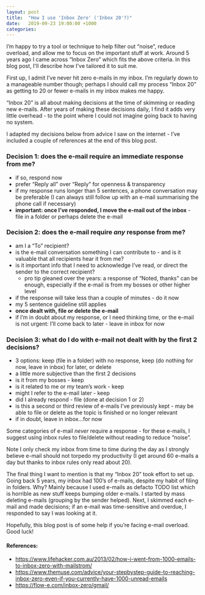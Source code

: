```yaml
---
layout: post
title:  "How I use 'Inbox Zero' ('Inbox 20'?)"
date:   2019-09-23 19:00:00 +1000
categories:
---
```


I’m happy to try a tool or technique to help filter out “noise”, reduce overload, and allow me to focus on the important stuff at work. Around 5 years ago I came across “Inbox Zero” which fits the above criteria. In this blog post, I'll describe how I've tailored it to suit me.

First up, I admit I’ve never hit zero e-mails in my inbox. I’m regularly down to a manageable number though; perhaps I should call my process “Inbox 20” as getting to 20 or fewer e-mails in my inbox makes me happy.

“Inbox 20” is all about making decisions at the time of skimming or reading new e-mails. After years of making these decisions daily, I find it adds very little overhead - to the point where I could not imagine going back to having no system.

I adapted my decisions below from advice I saw on the internet - I’ve included a couple of references at the end of this blog post.

### Decision 1: does the e-mail require an immediate response from me?

- if so, respond now
- prefer “Reply all” over “Reply” for openness & transparency
- if my response runs longer than 5 sentences, a phone conversation may be preferable (I can always still follow up with an e-mail summarising the phone call if necessary)
- __important: once I’ve responded, I move the e-mail out of the inbox__ - file in a folder or perhaps delete the e-mail

### Decision 2: does the e-mail require _any_ response from me?

- am I a “To” recipient?
- is the e-mail conversation something I can contribute to - and is it valuable that all recipients hear it from me?
- is it important info that I need to acknowledge I’ve read, or direct the sender to the correct recipient?
  - pro tip gleaned over the years: a response of “Noted, thanks” can be enough, especially if the e-mail is from my bosses or other higher level
- if the response will take less than a couple of minutes - do it now
- my 5 sentence guideline still applies
- __once dealt with, file or delete the e-mail__
- if I’m in doubt about my response, or I need thinking time, or the e-mail is not urgent: I’ll come back to later - leave in inbox for now

### Decision 3: what do I do with e-mail not dealt with by the first 2 decisions?

- 3 options: keep (file in a folder) with no response, keep (do nothing for now, leave in inbox) for later, or delete
- a little more subjective than the first 2 decisions
- is it from my bosses - keep
- is it related to me or my team’s work - keep
- might I refer to the e-mail later - keep
- did I already respond - file (done at decision 1 or 2)
- is this a second or third review of e-mails I’ve previously kept - may be able to file or delete as the topic is finished or no longer relevant
- if in doubt, leave in inbox…for now

Some categories of e-mail _never_ require a response - for these e-mails, I suggest using inbox rules to file/delete without reading to reduce “noise”.

Note I only check my inbox from time to time during the day as I strongly believe e-mail should not torpedo my productivity (I get around 60 e-mails a day but thanks to inbox rules only read about 20).

The final thing I want to mention is that my “Inbox 20” took effort to set up. Going back 5 years, my inbox had 100’s of e-mails, despite my habit of filing in folders. Why? Mainly because I used e-mails as defacto TODO list which is horrible as new stuff keeps bumping older e-mails. I started by mass deleting e-mails (grouping by the sender helped). Next, I skimmed each e-mail and made decisions; if an e-mail was time-sensitive and overdue, I responded to say I was looking at it.

Hopefully, this blog post is of some help if you’re facing e-mail overload. Good luck!

#### References:
 
- <https://www.lifehacker.com.au/2013/02/how-i-went-from-1000-emails-to-inbox-zero-with-mailstrom/>
-  <https://www.themuse.com/advice/your-stepbystep-guide-to-reaching-inbox-zero-even-if-you-currently-have-1000-unread-emails>
- <https://flow-e.com/inbox-zero/gmail/>